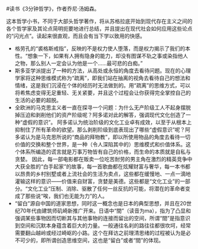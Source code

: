 #读书《3分钟哲学》，作者乔尼·汤姆森。

这本哲学小书，不同于大部头哲学著作，将从苏格拉底开始到现代存在主义之间的各个哲学家及其论点简明扼要地进行总结，并且提出在现代社会如何应用这些论点的“闪光点”。读起来很直观，而且会有当下学以致用的快感。

- 格劳孔的“裘格斯戒指”，反映的不是权力使人堕落，而是权力揭示了我们的本性。“想象一下，如果有人拥有隐身的能力，却没有图谋不轨之事或染指他人之物，那么别人一定会认为他是一个……最可悲的白痴。”
- 斯多亚学派提出了一种的方法，从高处或永恒的角度去看待问题。现在的心理学家将这种思维模式称为“疏离”，即我们站在抽离的视角去看待自己的想法和情绪，这是我们沉浸在个体的经历时无法做到的。用“疏离”的思维方式，可以将希焦虑变得无足重轻、无关紧要，并且这个过程会让你获得完全掌控自己的生活的必要的超脱。
- 全欧洲的马克思主义者一直在探寻一个问题：为什么无产阶级工人不起身摆脱掉压迫和剥削他们的资产阶级呢？阿多诺对此的解答，强调现代文化创造了一种“虚假的意识”。 阿多诺认为统治阶级的文化工业卓有成效，以至于从根本上抑制住了所有革命的欲望。那么剥削阶级到底表现出了哪些“虚假意识”呢？阿多诺认为是马克思所说的“商品的拜物教”，即以所使用物品的角度去看待一切价值的交换和整个世界，是一种（令人深陷其中的）思维模式和价值体系。这个体系所编造的谎言就是万事万物皆有自己的价格，而生命的本质就是自私与贪婪。 因此，每一部电影都在贩卖一位吃苦耐劳的男主角在激烈的精英竞争中大获全胜的“白手起家”的故事，每一首歌曲都在炫耀财富与奢华，每一本书都以昂贵的乡村别墅或者上流社会的生活为卖点，这些都在缓慢地、一点一滴地灌输这样的意识——价值来自财富，贪婪是美德。这些都是“文化工业”的一部分。“文化工业”压制、消除、驱散了任何一丝反抗的可能，将潜在的革命者变成了那些说“唉，我们也无能为力”的人。
- “留白”源自中国的道家思想，同时这一概念也是日本的典型思想，并且在20世纪70年代由建筑师矶崎新推广开来。日语中“間”（读音为ma），指为了凸显和强调某些事物因而切断其与其他事物的连接而留出的空间，所谓“間”是指意识到空间和沉默本身蕴含着巨大的力量。一般通往名刹的路往往都很坎坷，经常需要翻山越岭或经过崎岖的小路。这个在拜访之前理清思绪的过程被认为是必不可少的，即所谓创造思维空间，这也是“留白”或者“間”的体现。